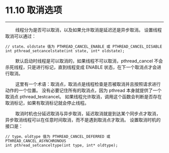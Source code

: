 # 11.10 取消选项
***

&emsp;&emsp;
线程分为是否可以取消，以及如果允许取消是延迟还是异步取消。
设置线程取消可以通过：

    // state、oldstate 值为 PTHREAD_CANCEL_ENABLE 或 PTHREAD_CANCEL_DISABLE
    int pthread_setcancelstate(int state, int* oldstate);

&emsp;&emsp;
默认启动时线程是可以取消的，如果线程不可以取消，pthread\_cancel 不会杀死线程，只是进行标记，直到线程变成 ENABLE 状态，在下一个取消点才会进行取消。

&emsp;&emsp;
这里有一个术语：取消点，取消点是线程检查是否被取消并且按照请求进行动作的一个位置。
没有必要记住所有的取消点，因为 pthread 本身就提供了一个取消点 pthread\_testcancel。
如果线程允许取消，调用这个函数会判断是否存在取消标记，如果有取消标记就会停止线程。

&emsp;&emsp;
取消时机也分延迟取消与异步取消，延迟取消就是到达某个同步点才取消，异步取消线程可以在任意时间取消，而不是遇到取消点才取消。
设置取消时机的接口是：

    // type、oldtype 值为 PTHREAD_CANCEL_DEFERRED 或 PTHREAD_CANCEL_ASYNCHRONOUS
    int pthread_setcanceltype(int type, int* oldtype);